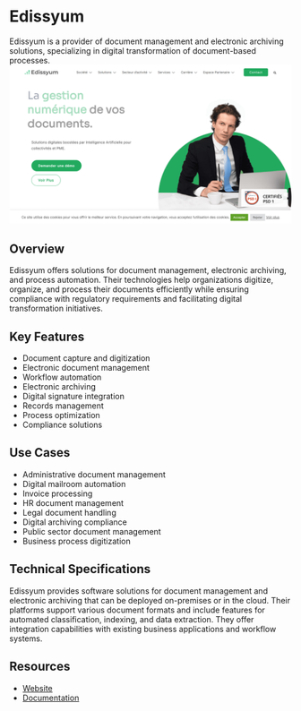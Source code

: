 
# Edissyum

Edissyum is a provider of document management and electronic archiving solutions, specializing in digital transformation of document-based processes.
![Edissyum](assets\edissyum.png)

## Overview

Edissyum offers solutions for document management, electronic archiving, and process automation. Their technologies help organizations digitize, organize, and process their documents efficiently while ensuring compliance with regulatory requirements and facilitating digital transformation initiatives.

## Key Features

- Document capture and digitization
- Electronic document management
- Workflow automation
- Electronic archiving
- Digital signature integration
- Records management
- Process optimization
- Compliance solutions

## Use Cases

- Administrative document management
- Digital mailroom automation
- Invoice processing
- HR document management
- Legal document handling
- Digital archiving compliance
- Public sector document management
- Business process digitization

## Technical Specifications

Edissyum provides software solutions for document management and electronic archiving that can be deployed on-premises or in the cloud. Their platforms support various document formats and include features for automated classification, indexing, and data extraction. They offer integration capabilities with existing business applications and workflow systems.

## Resources

- [Website](https://www.edissyum.com)
- [Documentation](https://www.edissyum.com/resources)
